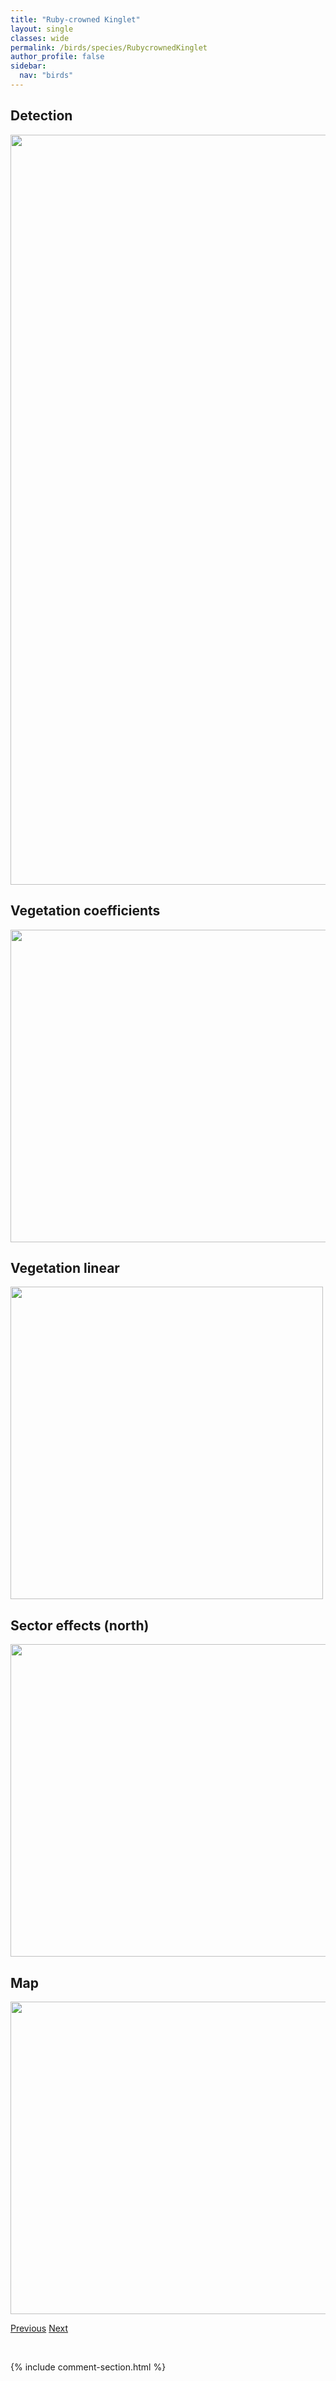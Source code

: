 ```yaml
---
title: "Ruby-crowned Kinglet"
layout: single
classes: wide
permalink: /birds/species/RubycrownedKinglet
author_profile: false
sidebar:
  nav: "birds"
---
```


<h2>Detection</h2>

<a href="https://drive.google.com/uc?export=view&id=1yMKTE-X446b6fQpqMrpncb-8Uo_LJXAy">
<img src="https://drive.google.com/uc?export=view&id=1yMKTE-X446b6fQpqMrpncb-8Uo_LJXAy" height = "1200" width = "800">
</a>

<h2>Vegetation coefficients</h2>

<a href="https://drive.google.com/uc?export=view&id=1XZc5dlPlglR6Hxx1MKhSTmv0fcUeer6N">
<img src="https://drive.google.com/uc?export=view&id=1XZc5dlPlglR6Hxx1MKhSTmv0fcUeer6N" height = "500" width = "1000">
</a>

<h2>Vegetation linear</h2>

<a href="https://drive.google.com/uc?export=view&id=1rTUD8wXBPb1e1m2ffjmpnQ1ZhAt8Ze3w">
<img src="https://drive.google.com/uc?export=view&id=1rTUD8wXBPb1e1m2ffjmpnQ1ZhAt8Ze3w" height = "500" width = "500">
</a>

<h2>Sector effects (north)</h2>

<a href="https://drive.google.com/uc?export=view&id=193lG0Cj8Bxwqs7uG3F6F14rCKZFr9xHo">
<img src="https://drive.google.com/uc?export=view&id=193lG0Cj8Bxwqs7uG3F6F14rCKZFr9xHo" height = "500" width = "1000">
</a>

<h2>Map</h2>

<a href="https://drive.google.com/uc?export=view&id=1kgr-9TM1fYfbGu4Ls04BYLCoi7r_XZP-">
<img src="https://drive.google.com/uc?export=view&id=1kgr-9TM1fYfbGu4Ls04BYLCoi7r_XZP-" height = "500" width = "1500">
</a>

<a href="/birds/species/RedbreastedNuthatch/" class="pagination--pager" title="Red-breasted Nuthatch">Previous</a> <a href="/birds/species/RedCrossbill/" class="pagination--pager" title="Red Crossbill">Next</a>

<p>&nbsp;</p>

{% include comment-section.html %}
